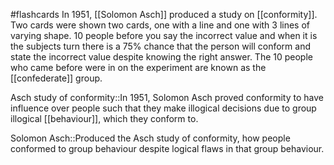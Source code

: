 #flashcards 
In 1951, [[Solomon Asch]] produced a study on [[conformity]]. Two cards were shown two cards, one with a line and one with 3 lines of varying shape. 10 people before you say the incorrect value and when it is the subjects turn there is a 75% chance that the person will conform and state the incorrect value despite knowing the right answer. The 10 people who came before were in on the experiment are known as the [[confederate]] group.

Asch study of conformity::In 1951, Solomon Asch proved conformity to have influence over people such that they make illogical decisions due to group illogical [[behaviour]], which they conform to.
<!--SR:!2023-11-07,3,250-->
Solomon Asch::Produced the Asch study of conformity, how people conformed to group behaviour despite logical flaws in that group behaviour.
<!--SR:!2023-11-07,3,250-->